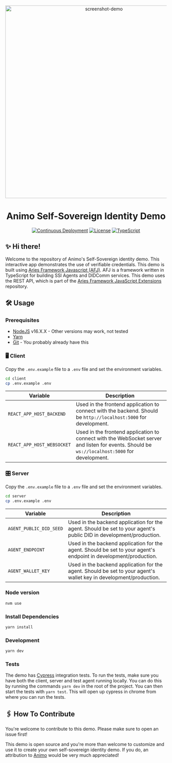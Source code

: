 <p align="center">
  <br />
<img src="https://i.imgur.com/m6bVqCY.png" alt="screenshot-demo" height="600px"/>

</p>

<h1 align="center"><b>Animo Self-Sovereign Identity Demo</b></h1>
<div align="center">
  
[![Continuous Deployment](https://github.com/animo/animo-demo/actions/workflows/continuous-deployment.yml/badge.svg)](https://github.com/animo/animo-demo/actions/workflows/continuous-deployment.yml)
    <a
    href="https://raw.githubusercontent.com/hyperledger/aries-framework-javascript/main/LICENSE"
    ><img
      alt="License"
      src="https://img.shields.io/badge/License-Apache%202.0-blue.svg"
  /></a>
  [![TypeScript](https://img.shields.io/badge/%3C%2F%3E-TypeScript-%230074c1.svg)](https://img.shields.io/badge/%3C%2F%3E-TypeScript-%230074c1.svg)
 
</div>

## ✨ Hi there!

Welcome to the repository of Animo's Self-Sovereign identity demo. This interactive app demonstrates the use of verifiable credentials. This demo is built using [Aries Framework Javascript (AFJ)](https://github.com/hyperledger/aries-framework-javascript). AFJ is a framework written in TypeScript for building SSI Agents and DIDComm services. This demo uses the REST API, which is part of the [Aries Framework JavaScript Extensions](https://github.com/hyperledger/aries-framework-javascript-ext) repository.

## 🛠️ Usage

### Prerequisites

- [NodeJS](https://nodejs.org/en/) v16.X.X - Other versions may work, not tested
- [Yarn](https://classic.yarnpkg.com/en/docs/install)
- [Git](https://git-scm.com/downloads) - You probably already have this

### 🖥 Client

Copy the `.env.example` file to a `.env` file and set the environment variables.

```bash
cd client
cp .env.example .env
```

| Variable                   | Description                                                                                                      |
| -------------------------- | ---------------------------------------------------------------------------------------------------------------- |
| `REACT_APP_HOST_BACKEND`   | Used in the frontend application to connect with the backend. Should be `http://localhost:5000` for development. |
| `REACT_APP_HOST_WEBSOCKET` | Used in the frontend application to connect with the WebSocket server and listen for events. Should be `ws://localhost:5000` for development. |

### 🎛️ Server

Copy the `.env.example` file to a `.env` file and set the environment variables.

```bash
cd server
cp .env.example .env
```

| Variable                | Description                                                                                                        |
| ----------------------- | ------------------------------------------------------------------------------------------------------------------ |
| `AGENT_PUBLIC_DID_SEED` | Used in the backend application for the agent. Should be set to your agent's public DID in development/production. |
| `AGENT_ENDPOINT`        | Used in the backend application for the agent. Should be set to your agent's endpoint in development/production.   |
| `AGENT_WALLET_KEY`      | Used in the backend application for the agent. Should be set to your agent's wallet key in development/production. |

### Node version

```bash
nvm use
```

### Install Dependencies

```bash
yarn install
```

### Development

```bash
yarn dev
```

### Tests

The demo has [Cypress](https://www.cypress.io/) integration tests. To run the tests, make sure you have both the client, server and test agent running locally. You can do this by running the commands `yarn dev` in the root of the project. You can then start the tests with `yarn test`. This will open up cypress in chrome from where you can run the tests.

## 🖇️ How To Contribute

You're welcome to contribute to this demo. Please make sure to open an issue first!

This demo is open source and you're more than welcome to customize and use it to create your own self-sovereign identity demo. If you do, an attribution to [Animo](https://animo.id) would be very much appreciated!
